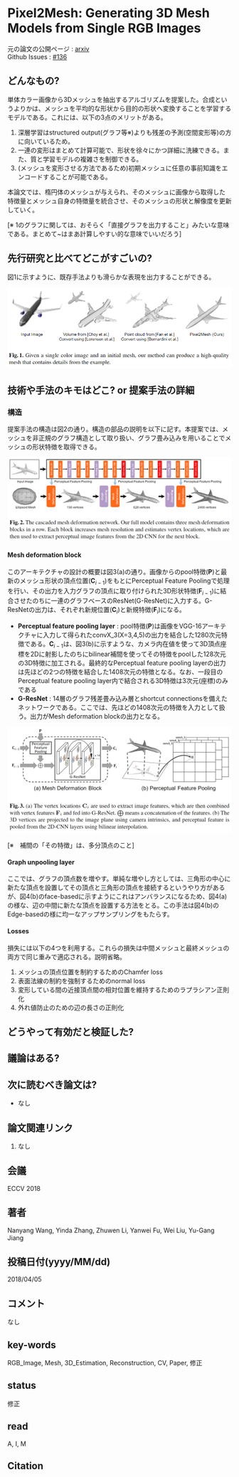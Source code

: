 # Pixel2Mesh: Generating 3D Mesh Models from Single RGB Images

元の論文の公開ページ : [arxiv](https://arxiv.org/abs/1804.01654)  
Github Issues : [#136](https://github.com/Obarads/obarads.github.io/issues/136)

## どんなもの?
単体カラー画像から3Dメッシュを抽出するアルゴリズムを提案した。合成というよりかは、メッシュを平均的な形状から目的の形状へ変換することを学習するモデルである。これには、以下の3点のメリットがある。

1. 深層学習はstructured output(グラフ等※)よりも残差の予測(空間変形等)の方に向いているため。
2. 一連の変形はまとめて計算可能で、形状を徐々にかつ詳細に洗練できる。また、質と学習モデルの複雑さを制御できる。
3. (メッシュを変形させる方法であるため)初期メッシュに任意の事前知識をエンコードすることが可能である。

本論文では、楕円体のメッシュが与えられ、そのメッシュに画像から取得した特徴量とメッシュ自身の特徴量を統合させ、そのメッシュの形状と解像度を更新していく。

[※ 1のグラフに関しては、おそらく「直接グラフを出力すること」みたいな意味である。まとめて~はまあ計算しやすい的な意味でいいだろう]

## 先行研究と比べてどこがすごいの?
図1に示すように、既存手法よりも滑らかな表現を出力することができる。

![fig1](img/PG3MMfSRI/fig1.png)

## 技術や手法のキモはどこ? or 提案手法の詳細
### 構造
提案手法の構造は図2の通り。構造の部品の説明を以下に記す。本提案では、メッシュを非正規のグラフ構造として取り扱い、グラフ畳み込みを用いることでメッシュの形状特徴を取得できる。

![fig2](img/PG3MMfSRI/fig2.png)

#### Mesh deformation block
このアーキテクチャの設計の概要は図3(a)の通り。画像からのpool特徴$(\mathbf{P})$と最新のメッシュ形状の頂点位置$(\mathbf{C}_ {i-1})$をもとにPerceptual Feature Poolingで処理を行い、その出力を入力グラフの頂点に取り付けられた3D形状特徴$(\mathbf{F}_ {i-1})$に結合させたのちに一連のグラフベースのResNet(G-ResNet)に入力する。G-ResNetの出力は、それぞれ新規位置$(\mathbf{C}_ {i})$と新規特徴$(\mathbf{F}_ {i})$になる。

- **Perceptual feature pooling layer** : pool特徴$(\mathbf{P})$は画像をVGG-16アーキテクチャに入力して得られたconvX_3(X=3,4,5)の出力を結合した1280次元特徴である。$\mathbf{C}_ {i-1}$は、図3(b)に示すような、カメラ内在値を使って3D頂点座標を2Dに射影したのちにbilinear補間を使ってその特徴をpoolした128次元の3D特徴に加工される。最終的なPerceptual feature pooling layerの出力は先ほどの2つの特徴を結合した1408次元の特徴となる。なお、一段目のPerceptual feature pooling layer内で結合される3D特徴は3次元(座標)のみである
- **G-ResNet** : 14層のグラフ残差畳み込み層とshortcut connectionsを備えたネットワークである。ここでは、先ほどの1408次元の特徴を入力として扱う。出力がMesh deformation blockの出力となる。

![fig3](img/PG3MMfSRI/fig3.png)

[※　補間の「その特徴」は、多分頂点のこと]

#### Graph unpooling layer
ここでは、グラフの頂点数を増やす。単純な増やし方としては、三角形の中心に新たな頂点を設置してその頂点と三角形の頂点を接続するというやり方があるが、図4(b)のface-basedに示すようにこれはアンバランスになるため、図4(a)の様な、辺の中間に新たな頂点を設置する方法をとる。この手法は図4(b)のEdge-basedの様に均一なアップサンプリングをもたらす。

#### Losses
損失には以下の4つを利用する。これらの損失は中間メッシュと最終メッシュの両方で同じ重みで適応される。説明省略。

1. メッシュの頂点位置を制約するためのChamfer loss
2. 表面法線の制約を強制するためのnormal loss
3. 変形している間の近接頂点間の相対位置を維持するためのラプラシアン正則化
4. 外れ値防止のための辺の長さの正則化

## どうやって有効だと検証した?

## 議論はある?

## 次に読むべき論文は?
- なし

## 論文関連リンク
1. なし

## 会議
ECCV 2018

## 著者
Nanyang Wang, Yinda Zhang, Zhuwen Li, Yanwei Fu, Wei Liu, Yu-Gang Jiang

## 投稿日付(yyyy/MM/dd)
2018/04/05

## コメント
なし

## key-words
RGB_Image, Mesh, 3D_Estimation, Reconstruction, CV, Paper, 修正

## status
修正

## read
A, I, M

## Citation
